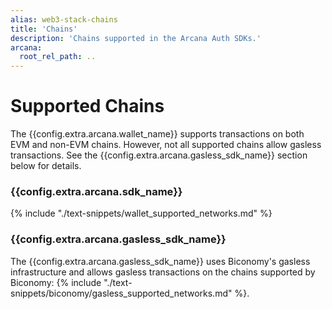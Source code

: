 ```yaml
---
alias: web3-stack-chains
title: 'Chains'
description: 'Chains supported in the Arcana Auth SDKs.'
arcana:
  root_rel_path: ..
---
```

  
# Supported Chains

The {{config.extra.arcana.wallet_name}} supports transactions on both EVM and non-EVM chains. However, not all supported chains allow gasless transactions. See the {{config.extra.arcana.gasless_sdk_name}} section below for details.

### {{config.extra.arcana.sdk_name}}

{% include "./text-snippets/wallet_supported_networks.md" %}

### {{config.extra.arcana.gasless_sdk_name}}

The {{config.extra.arcana.gasless_sdk_name}} uses Biconomy's gasless infrastructure and allows gasless transactions on the chains supported by Biconomy: {% include "./text-snippets/biconomy/gasless_supported_networks.md" %}.